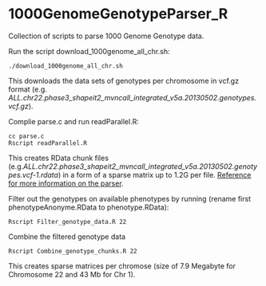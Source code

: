 # 1000GenomeGenotypeParser_R

Collection of scripts to parse 1000 Genome Genotype data.

Run the script download_1000genome_all_chr.sh:
```linux
./download_1000genome_all_chr.sh
```
  This downloads the data sets of genotypes per chromosome in vcf.gz format (e.g. *ALL.chr22.phase3_shapeit2_mvncall_integrated_v5a.20130502.genotypes.vcf.gz*).

Complie parse.c and run readParallel.R:
```linux
cc parse.c
Rscript readParallel.R
```
  This creates RData chunk files (e.g.*ALL.chr22.phase3_shapeit2_mvncall_integrated_v5a.20130502.genotypes.vcf-1.rdata*) in a form of a sparse matrix up to 1.2G per file. [Reference for more information on the parser](https://github.com/bwlewis/1000_genomes_examples).

Filter out the genotypes on available phenotypes by running (rename first phenotypeAnonyme.RData to phenotype.RData):
```linux
Rscript Filter_genotype_data.R 22
```

Combine the filtered genotype data
```linux
Rscript Combine_genotype_chunks.R 22
```
  This creates sparse matrices per chromose (size of 7.9 Megabyte for Chromosome 22 and 43 Mb for Chr 1).


